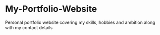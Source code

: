 # My-Portfolio-Website
Personal portfolio website covering my skills, hobbies and ambition along with my contact details
